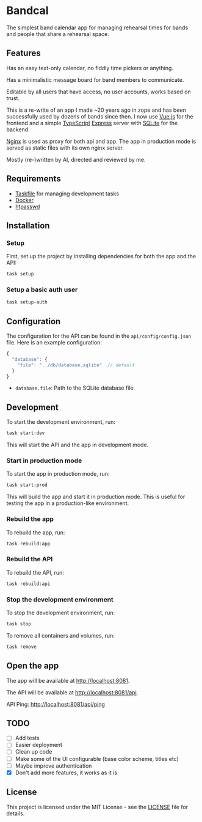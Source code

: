 # Bandcal

The simplest band calendar app for managing rehearsal times for bands and people
that share a rehearsal space.

## Features

Has an easy text-only calendar, no fiddly time pickers or anything.

Has a minimalistic message board for band members to communicate.

Editable by all users that have access, no user accounts, works based on trust.

This is a re-write of an app I made ~20 years ago in zope and has been successfully used by dozens of bands since then. I now use [Vue.js](https://vuejs.org/) for the frontend and a simple [TypeScript](https://www.typescriptlang.org/) [Express](https://expressjs.com/) server with [SQLite](https://www.sqlite.org/) for the backend.

[Nginx](https://nginx.org/) is used as proxy for both api and app. The app in production mode is served as static files with its own nginx server.

Mostly (re-)written by AI, directed and reviewed by me.

## Requirements

- [Taskfile](https://taskfile.dev/#/installation) for managing development tasks
- [Docker](https://www.docker.com/)
- [htpasswd](https://httpd.apache.org/docs/2.4/programs/htpasswd.html)

## Installation

### Setup

First, set up the project by installing dependencies for both the app and the API:
```bash
task setup
```

### Setup a basic auth user

```bash
task setup-auth
```

## Configuration

The configuration for the API can be found in the `api/config/config.json` file. Here is an example configuration:

```javascript
{
  "database": {
    "file": "../db/database.sqlite"  // default
  }
}
```

- `database.file`: Path to the SQLite database file.

## Development

To start the development environment, run:
```bash
task start:dev
```

This will start the API and the app in development mode.

### Start in production mode

To start the app in production mode, run:
```bash
task start:prod
```

This will build the app and start it in production mode. This is useful for testing the app in a production-like environment.

### Rebuild the app

To rebuild the app, run:
```bash
task rebuild:app
```

### Rebuild the API

To rebuild the API, run:
```bash
task rebuild:api
```

### Stop the development environment

To stop the development environment, run:
```bash
task stop
```

To remove all containers and volumes, run:
```bash
task remove
```

## Open the app

The app will be available at [http://localhost:8081](http://localhost:8081).

The API will be available at [http://localhost:8081/api](http://localhost:8081/api).

API Ping: [http://localhost:8081/api/ping](http://localhost:8081/api/ping)

## TODO

- [ ] Add tests
- [ ] Easier deployment
- [ ] Clean up code
- [ ] Make some of the UI configurable (base color scheme, titles etc)
- [ ] Maybe improve authentication
- [X] Don't add more features, it works as it is

## License

This project is licensed under the MIT License - see the [LICENSE](LICENSE) file for details.